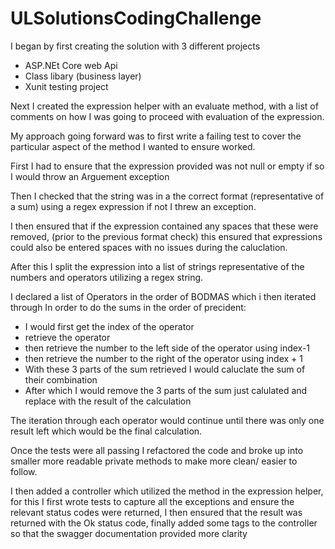 # ULSolutionsCodingChallenge

I began by first creating the solution with 3 different projects
  - ASP.NEt Core web Api
  - Class libary (business layer)
  - Xunit testing project 

Next I created the expression helper with an evaluate method, with a list of comments on how I was going to proceed with evaluation of the expression.

My approach going forward was to first write a failing test to cover the particular aspect of the method I wanted to ensure worked.

First I had to ensure that the expression provided was not null or empty if so I would throw an Arguement exception 

Then I checked that the string was in a the correct format (representative of a sum) using a regex expression if not I threw an exception.

I then ensured that if the expression contained any spaces that these were removed, (prior to the previous format check) this ensured that expressions could also be entered spaces with no issues during the caluclation.

After this I split the expression into a list of strings representative of the numbers and operators utilizing a regex string.

I declared a list of Operators in the order of BODMAS which i then iterated through In order to do the sums in the order of precident:

  - I would first get the index of the operator
  - retrieve the operator 
  - then retrieve the number to the left side of the operator using index-1
  - then retrieve the number to the right of the operator using index + 1
  - With these 3 parts of the sum retrieved I would caluclate the sum of their combination
  - After which I would remove the 3 parts of the sum just calulated and replace with the result of the calculation 

The iteration through each operator would continue until there was only one result left which would be the final calculation.

Once the tests were all passing I refactored the code and broke up into smaller more readable private methods to make more clean/ easier to follow.

I then added a controller which utilized the method in the expression helper, for this I first wrote tests to capture all the exceptions and ensure the 
relevant status codes were returned, I then ensured that the result was returned with the Ok status code, finally added some tags to the controller so 
that the swagger documentation provided more clarity
